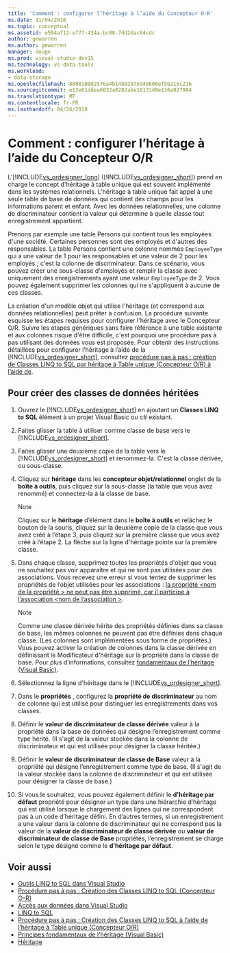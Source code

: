 ```yaml
---
title: 'Comment : configurer l’héritage à l’aide du Concepteur O-R'
ms.date: 11/04/2016
ms.topic: conceptual
ms.assetid: e594af12-e777-434a-bc08-7dd2dac84cdc
author: gewarren
ms.author: gewarren
manager: douge
ms.prod: visual-studio-dev15
ms.technology: vs-data-tools
ms.workload:
- data-storage
ms.openlocfilehash: 8808100d2576a4b14b02975d49606ef5b215c216
ms.sourcegitcommit: e13e61ddea6032a8282abe16131d9e136a927984
ms.translationtype: MT
ms.contentlocale: fr-FR
ms.lasthandoff: 04/26/2018
---
```

# <a name="how-to-configure-inheritance-by-using-the-or-designer"></a>Comment : configurer l’héritage à l’aide du Concepteur O/R
L'[!INCLUDE[vs_ordesigner_long](../data-tools/includes/vs_ordesigner_long_md.md)] ([!INCLUDE[vs_ordesigner_short](../data-tools/includes/vs_ordesigner_short_md.md)]) prend en charge le concept d'héritage à table unique qui est souvent implémenté dans les systèmes relationnels. L'héritage à table unique fait appel à une seule table de base de données qui contient des champs pour les informations parent et enfant. Avec les données relationnelles, une colonne de discriminateur contient la valeur qui détermine à quelle classe tout enregistrement appartient.

Prenons par exemple une table Persons qui contient tous les employées d'une société. Certaines personnes sont des employés et d'autres des responsables. La table Persons contient une colonne nommée `EmployeeType` qui a une valeur de 1 pour les responsables et une valeur de 2 pour les employés ; c'est la colonne de discriminateur. Dans ce scénario, vous pouvez créer une sous-classe d'employés et remplir la classe avec uniquement des enregistrements ayant une valeur `EmployeeType` de 2. Vous pouvez également supprimer les colonnes qui ne s'appliquent à aucune de ces classes.

La création d'un modèle objet qui utilise l'héritage (et correspond aux données relationnelles) peut prêter à confusion. La procédure suivante esquisse les étapes requises pour configurer l'héritage avec le Concepteur O/R. Suivre les étapes génériques sans faire référence à une table existante et aux colonnes risque d'être difficile, c'est pourquoi une procédure pas à pas utilisant des données vous est proposée. Pour obtenir des instructions détaillées pour configurer l’héritage à l’aide de la [!INCLUDE[vs_ordesigner_short](../data-tools/includes/vs_ordesigner_short_md.md)], consultez [procédure pas à pas : création de Classes LINQ to SQL par héritage à Table unique (Concepteur O/R) à l’aide de](../data-tools/walkthrough-creating-linq-to-sql-classes-by-using-single-table-inheritance-o-r-designer.md).

## <a name="to-create-inherited-data-classes"></a>Pour créer des classes de données héritées

1.  Ouvrez le [!INCLUDE[vs_ordesigner_short](../data-tools/includes/vs_ordesigner_short_md.md)] en ajoutant un **Classes LINQ to SQL** élément à un projet Visual Basic ou c# existant.

2.  Faites glisser la table à utiliser comme classe de base vers le [!INCLUDE[vs_ordesigner_short](../data-tools/includes/vs_ordesigner_short_md.md)].

3.  Faites glisser une deuxième copie de la table vers le [!INCLUDE[vs_ordesigner_short](../data-tools/includes/vs_ordesigner_short_md.md)] et renommez-la. C'est la classe dérivée, ou sous-classe.

4.  Cliquez sur **héritage** dans les **concepteur objet/relationnel** onglet de la **boîte à outils**, puis cliquez sur la sous-classe (la table que vous avez renommé) et connectez-la à la classe de base.

    > [!NOTE]
    >  Cliquez sur le **héritage** d’élément dans le **boîte à outils** et relâchez le bouton de la souris, cliquez sur la deuxième copie de la classe que vous avez créé à l’étape 3, puis cliquez sur la première classe que vous avez créé à l’étape 2. La flèche sur la ligne d'héritage pointe sur la première classe.

5.  Dans chaque classe, supprimez toutes les propriétés d'objet que vous ne souhaitez pas voir apparaître et qui ne sont pas utilisées pour des associations. Vous recevez une erreur si vous tentez de supprimer les propriétés de l’objet utilisées pour les associations : [la propriété \<nom de la propriété > ne peut pas être supprimé, car il participe à l’association \<nom de l’association >](../data-tools/the-property-property-name-cannot-be-deleted-because-it-is-participating-in-the-association-association-name.md).

    > [!NOTE]
    >  Comme une classe dérivée hérite des propriétés définies dans sa classe de base, les mêmes colonnes ne peuvent pas être définies dans chaque classe. (Les colonnes sont implémentées sous forme de propriétés.) Vous pouvez activer la création de colonnes dans la classe dérivée en définissant le Modificateur d'héritage sur la propriété dans la classe de base. Pour plus d’informations, consultez [fondamentaux de l’héritage (Visual Basic)](/dotnet/visual-basic/programming-guide/language-features/objects-and-classes/inheritance-basics).

6.  Sélectionnez la ligne d'héritage dans le [!INCLUDE[vs_ordesigner_short](../data-tools/includes/vs_ordesigner_short_md.md)].

7.  Dans le **propriétés** , configurez la **propriété de discriminateur** au nom de colonne qui est utilisé pour distinguer les enregistrements dans vos classes.

8.  Définir le **valeur de discriminateur de classe dérivée** valeur à la propriété dans la base de données qui désigne l’enregistrement comme type hérité. (Il s'agit de la valeur stockée dans la colonne de discriminateur et qui est utilisée pour désigner la classe héritée.)

9. Définir le **valeur de discriminateur de classe de Base** valeur à la propriété qui désigne l’enregistrement comme type de base. (Il s'agit de la valeur stockée dans la colonne de discriminateur et qui est utilisée pour désigner la classe de base.)

10. Si vous le souhaitez, vous pouvez également définir le **d’héritage par défaut** propriété pour désigner un type dans une hiérarchie d’héritage qui est utilisé lorsque le chargement des lignes qui ne correspondent pas à un code d’héritage défini. En d’autres termes, si un enregistrement a une valeur dans la colonne de discriminateur qui ne correspond pas la valeur de la **valeur de discriminateur de classe dérivée** ou **valeur de discriminateur de classe de Base** propriétés, l’enregistrement se charge selon le type désigné comme le **d’héritage par défaut**.

## <a name="see-also"></a>Voir aussi

- [Outils LINQ to SQL dans Visual Studio](../data-tools/linq-to-sql-tools-in-visual-studio2.md)
- [Procédure pas à pas : Création des Classes LINQ to SQL (Concepteur O-R)](how-to-create-linq-to-sql-classes-mapped-to-tables-and-views-o-r-designer.md)
- [Accès aux données dans Visual Studio](../data-tools/accessing-data-in-visual-studio.md)
- [LINQ to SQL](/dotnet/framework/data/adonet/sql/linq/index)
- [Procédure pas à pas : Création des Classes LINQ to SQL à l’aide de l’héritage à Table unique (Concepteur O/R)](../data-tools/walkthrough-creating-linq-to-sql-classes-by-using-single-table-inheritance-o-r-designer.md)
- [Principes fondamentaux de l’héritage (Visual Basic)](/dotnet/visual-basic/programming-guide/language-features/objects-and-classes/inheritance-basics)
- [Héritage](/dotnet/csharp/programming-guide/classes-and-structs/inheritance)